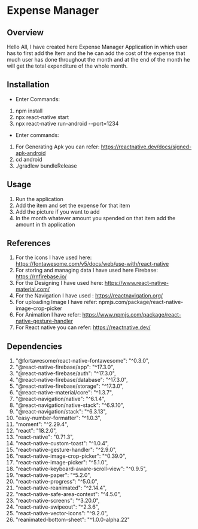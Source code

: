 # Expense Manager

## Overview
Hello All,
I have created here Expense Manager Application in which user has to first add the Item and the he can add the cost of the expense that much user has done throughout the month and at the end of the month he will get the total expenditure of the whole month.

## Installation
- Enter Commands: 
1. npm install 
2. npx react-native start  
3. npx react-native run-android --port=1234
- Enter commands:
1. For Generating Apk you can refer: https://reactnative.dev/docs/signed-apk-android
2. cd android
3. ./gradlew bundleRelease

## Usage
1. Run the application
2. Add the item and set the expense for that item
3. Add the picture if you want to add
4. In the month whatever amount you spended on that item add the amount in th application

## References
1. For the icons I have used here: https://fontawesome.com/v5/docs/web/use-with/react-native
2. For storing and managing data I have used here Firebase: https://rnfirebase.io/
3. For the Designing I have used here: https://www.react-native-material.com/
4. For the Navigation I have used : https://reactnavigation.org/
5. For uploading Image I have refer: npmjs.com/package/react-native-image-crop-picker
6. For Animation I have refer: https://www.npmjs.com/package/react-native-gesture-handler
7. For React native you can refer: https://reactnative.dev/

## Dependencies
1. "@fortawesome/react-native-fontawesome": "^0.3.0",
2. "@react-native-firebase/app": "^17.3.0",
3. "@react-native-firebase/auth": "^17.3.0",
4. "@react-native-firebase/database": "^17.3.0",
5. "@react-native-firebase/storage": "^17.3.0",
6. "@react-native-material/core": "^1.3.7",
7. "@react-navigation/native": "^6.1.4",
8. "@react-navigation/native-stack": "^6.9.10",
9. "@react-navigation/stack": "^6.3.13",
10. "easy-number-formatter": "^1.0.3",
11. "moment": "^2.29.4",
12. "react": "18.2.0",
13. "react-native": "0.71.3",
14. "react-native-custom-toast": "^1.0.4",
15. "react-native-gesture-handler": "^2.9.0",
16. "react-native-image-crop-picker": "^0.39.0",
17. "react-native-image-picker": "^5.1.0",
18. "react-native-keyboard-aware-scroll-view": "^0.9.5",
19. "react-native-paper": "^5.2.0",
20. "react-native-progress": "^5.0.0",
21. "react-native-reanimated": "^2.14.4",
22. "react-native-safe-area-context": "^4.5.0",
23. "react-native-screens": "^3.20.0",
24. "react-native-swipeout": "^2.3.6",
25. "react-native-vector-icons": "^9.2.0",
26. "reanimated-bottom-sheet": "^1.0.0-alpha.22"

